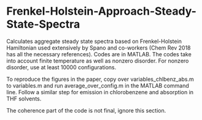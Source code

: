 # Frenkel-Holstein-Approach-Steady-State-Spectra
Calculates aggregate steady state spectra based on Frenkel-Holstein Hamiltonian used extensively by Spano and co-workers (Chem Rev 2018 has all the necessary references). Codes are in MATLAB. The codes take into account finite temperature as well as nonzero disorder. For nonzero disorder, use at least 10000 configurations.

To reproduce the figures in the paper, copy over variables_chlbenz_abs.m to variables.m and run average_over_config.m in the MATLAB command line. Follow a similar step for emission in chlorobenzene and absorption in THF solvents.

The coherence part of the code is not final, ignore this section.
